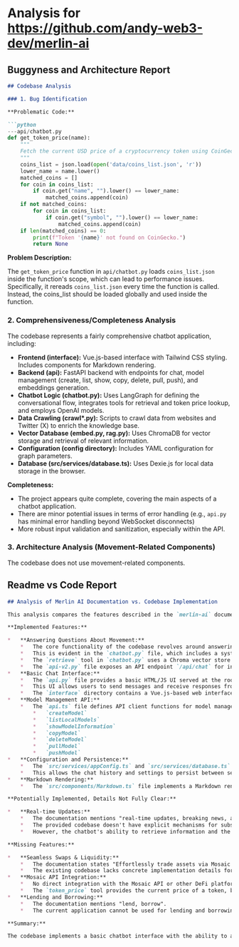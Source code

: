 
# Analysis for https://github.com/andy-web3-dev/merlin-ai

## Buggyness and Architecture Report
```markdown
## Codebase Analysis

### 1. Bug Identification

**Problematic Code:**

```python
---api/chatbot.py
def get_token_price(name):
    """
    Fetch the current USD price of a cryptocurrency token using CoinGecko's API.
    """
    coins_list = json.load(open('data/coins_list.json', 'r'))
    lower_name = name.lower()
    matched_coins = []
    for coin in coins_list:
        if coin.get("name", "").lower() == lower_name:
            matched_coins.append(coin)
    if not matched_coins:
        for coin in coins_list:
            if coin.get("symbol", "").lower() == lower_name:
                matched_coins.append(coin)
    if len(matched_coins) == 0:
        print(f"Token '{name}' not found on CoinGecko.")
        return None
```

**Problem Description:**

The `get_token_price` function in `api/chatbot.py` loads `coins_list.json` inside the function's scope, which can lead to performance issues. Specifically, it rereads `coins_list.json` every time the function is called. 
Instead, the coins_list should be loaded globally and used inside the function.

### 2. Comprehensiveness/Completeness Analysis

The codebase represents a fairly comprehensive chatbot application, including:

*   **Frontend (interface):**  Vue.js-based interface with Tailwind CSS styling. Includes components for Markdown rendering.
*   **Backend (api):**  FastAPI backend with endpoints for chat, model management (create, list, show, copy, delete, pull, push), and embeddings generation.
*   **Chatbot Logic (chatbot.py):** Uses LangGraph for defining the conversational flow, integrates tools for retrieval and token price lookup, and employs OpenAI models.
*   **Data Crawling (crawl\*.py):** Scripts to crawl data from websites and Twitter (X) to enrich the knowledge base.
*   **Vector Database (embed.py, rag.py):**  Uses ChromaDB for vector storage and retrieval of relevant information.
*   **Configuration (config directory):**  Includes YAML configuration for graph parameters.
*   **Database (src/services/database.ts):** Uses Dexie.js for local data storage in the browser.

**Completeness:**

*   The project appears quite complete, covering the main aspects of a chatbot application.
*   There are minor potential issues in terms of error handling (e.g., `api.py` has minimal error handling beyond WebSocket disconnects)
*   More robust input validation and sanitization, especially within the API.

### 3. Architecture Analysis (Movement-Related Components)

The codebase does not use movement-related components.


## Readme vs Code Report
```markdown
## Analysis of Merlin AI Documentation vs. Codebase Implementation

This analysis compares the features described in the `merlin-ai` documentation with their actual implementation in the provided codebase.

**Implemented Features:**

*   **Answering Questions About Movement:**
    *   The core functionality of the codebase revolves around answering questions about the Movement network and ecosystem.
    *   This is evident in the `chatbot.py` file, which includes a system message defining the AI as "a knowledgeable assistant about the Movement network and its ecosystem."
    *   The `retrieve` tool in `chatbot.py` uses a Chroma vector store to fetch relevant context for answering user queries.
    *   The `api-v2.py` file exposes an API endpoint `/api/chat` for interacting with the chatbot.
*   **Basic Chat Interface:**
    *   The `api.py` file provides a basic HTML/JS UI served at the root (`/`) for interacting with the agent via a WebSocket connection.
    *   This UI allows users to send messages and receive responses from the AI.
    *   The `interface` directory contains a Vue.js-based web interface.
*   **Model Management API:**
    *   The `api.ts` file defines API client functions for model management, including:
        *   `createModel`
        *   `listLocalModels`
        *   `showModelInformation`
        *   `copyModel`
        *   `deleteModel`
        *   `pullModel`
        *   `pushModel`
*   **Configuration and Persistence:**
    *   The `src/services/appConfig.ts` and `src/services/database.ts` files manage application configuration (e.g., current model, Gravatar email, history length) using local storage and Dexie.js for database persistence.
    *   This allows the chat history and settings to persist between sessions.
*   **Markdown Rendering:**
    *   The `src/components/Markdown.ts` file implements a Markdown renderer using `markdown-it` and `highlightjs` for formatting AI responses.

**Potentially Implemented, Details Not Fully Clear:**

*   **Real-time Updates:**
    *   The documentation mentions "real-time updates, breaking news, and the hottest trends."
    *   The provided codebase doesn't have explicit mechanisms for subscribing to real-time news feeds or event streams.
    *   However, the chatbot's ability to retrieve information and the Vue.js-based interface could be extended to incorporate real-time data sources in the future.

**Missing Features:**

*   **Seamless Swaps & Liquidity:**
    *   The documentation states "Effortlessly trade assets via Mosaic API or interact with top DeFi platforms—lend, borrow, provide liquidity, and more."
    *   The existing codebase lacks concrete implementation details for direct asset swapping and liquidity management.  The `api-v2.py` does have an iframe snippet.
*   **Mosaic API Integration:**
    *   No direct integration with the Mosaic API or other DeFi platforms is present in the provided code.
    *   The `token_price` tool provides the current price of a token, but it does not allow users to execute trades.
*   **Lending and Borrowing:**
    *   The documentation mentions "lend, borrow".
    *   The current application cannot be used for lending and borrowing assets.

**Summary:**

The codebase implements a basic chatbot interface with the ability to answer questions about the Movement ecosystem.  It also has some infrastructure for model management and configuration.  However, it lacks the more advanced DeFi functionalities, particularly seamless swaps/liquidity provision via Mosaic API or other platforms, lending, and borrowing which the documentation describes.  The documentation describes the aspiration of the project, but the code provides a basic implementation.
```
